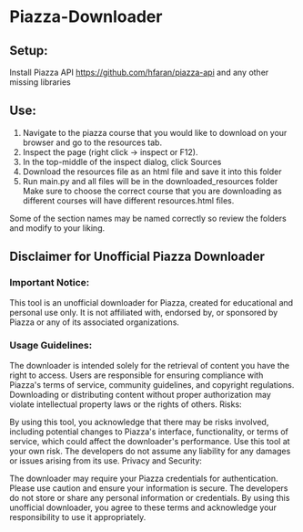 # Piazza-Downloader

## Setup:
Install Piazza API https://github.com/hfaran/piazza-api and any other missing libraries

## Use:
1. Navigate to the piazza course that you would like to download on your browser and go to the resources tab.
2. Inspect the page (right click -> inspect or F12). 
3. In the top-middle of the inspect dialog, click Sources
4. Download the resources file as an html file and save it into this folder
5. Run main.py and all files will be in the downloaded_resources folder
Make sure to choose the correct course that you are downloading as different courses will have different resources.html files. 

Some of the section names may be named correctly so review the folders and modify to your liking. 

## Disclaimer for Unofficial Piazza Downloader
### Important Notice:

This tool is an unofficial downloader for Piazza, created for educational and personal use only. It is not affiliated with, endorsed by, or sponsored by Piazza or any of its associated organizations.

### Usage Guidelines:

The downloader is intended solely for the retrieval of content you have the right to access.
Users are responsible for ensuring compliance with Piazza's terms of service, community guidelines, and copyright regulations.
Downloading or distributing content without proper authorization may violate intellectual property laws or the rights of others.
Risks:

By using this tool, you acknowledge that there may be risks involved, including potential changes to Piazza's interface, functionality, or terms of service, which could affect the downloader's performance.
Use this tool at your own risk. The developers do not assume any liability for any damages or issues arising from its use.
Privacy and Security:

The downloader may require your Piazza credentials for authentication. Please use caution and ensure your information is secure.
The developers do not store or share any personal information or credentials.
By using this unofficial downloader, you agree to these terms and acknowledge your responsibility to use it appropriately.

